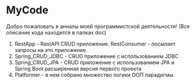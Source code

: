 # MyCode
Добро пожаловать в анналы моей программистской деятельности! (Все описание кода находится в папках doc)
1. RestApp - RestAPI CRUD приложение. RestConsumer - посылает запросы на это приложение.
2. Spring_CRUD_JDBC - CRUD приложение с использованием JDBC
3. Spring_CRUD_JPA - CRUD приложение с использованием JPA и Spring Boot расширенная версия первого проекта
4. Platformer - в нем собрано множество логики ООП парадигмы.

